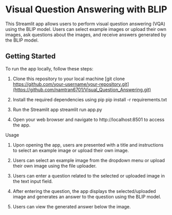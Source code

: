 # Visual Question Answering with BLIP

This Streamlit app allows users to perform visual question answering (VQA) using the BLIP model. Users can select example images or upload their own images, ask questions about the images, and receive answers generated by the BLIP model.

## Getting Started
To run the app locally, follow these steps:

1. Clone this repository to your local machine
[git clone https://github.com/your-username/your-repository.git](https://github.com/namtran6701/Visual_Question_Answering.git)

2. Install the required dependencies using pip
pip install -r requirements.txt

3. Run the Streamlit app
streamlit run app.py

4. Open your web browser and navigate to http://localhost:8501 to access the app.

Usage

1. Upon opening the app, users are presented with a title and instructions to select an example image or upload their own image.

2. Users can select an example image from the dropdown menu or upload their own image using the file uploader.

3. Users can enter a question related to the selected or uploaded image in the text input field.

4. After entering the question, the app displays the selected/uploaded image and generates an answer to the question using the BLIP model.

5. Users can view the generated answer below the image.

